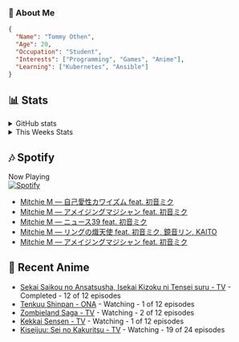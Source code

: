 ### 👋 About Me
```json
{
  "Name": "Tommy Othen",
  "Age": 20,
  "Occupation": "Student",
  "Interests": ["Programming", "Games", "Anime"],
  "Learning": ["Kubernetes", "Ansible"]
}
```

## 📊 Stats
<details>
  <summary>GitHub stats</summary>
  <a href="https://github.com/anuraghazra/github-readme-stats">
    <img src="https://github-readme-stats.vercel.app/api?username=DaSushiAsian&show_icons=true&count_private=true&hide=prs,issues">
  </a>
</details>

<details>
  <summary>This Weeks Stats</summary>
  <a href="https://github.com/anuraghazra/github-readme-stats">
    <img src="https://github-readme-stats.vercel.app/api/wakatime?username=DaSushiAsian&cache_seconds=1800&custom_title=Top Languages">
  </a>
</details>

## 🎶 Spotify
Now Playing\
[![Spotify](https://novatorem-dasushiasian.vercel.app/api/spotify)](https://open.spotify.com/user/g90805640970)
<!-- LASTFM:START -->
* [Mitchie M — 自己愛性カワイズム feat. 初音ミク](https://www.last.fm/music/Mitchie+M/_/%E8%87%AA%E5%B7%B1%E6%84%9B%E6%80%A7%E3%82%AB%E3%83%AF%E3%82%A4%E3%82%BA%E3%83%A0+feat.+%E5%88%9D%E9%9F%B3%E3%83%9F%E3%82%AF)
* [Mitchie M — アメイジングマジシャン feat. 初音ミク](https://www.last.fm/music/Mitchie+M/_/%E3%82%A2%E3%83%A1%E3%82%A4%E3%82%B8%E3%83%B3%E3%82%B0%E3%83%9E%E3%82%B8%E3%82%B7%E3%83%A3%E3%83%B3+feat.+%E5%88%9D%E9%9F%B3%E3%83%9F%E3%82%AF)
* [Mitchie M — ニュース39 feat. 初音ミク](https://www.last.fm/music/Mitchie+M/_/%E3%83%8B%E3%83%A5%E3%83%BC%E3%82%B939+feat.+%E5%88%9D%E9%9F%B3%E3%83%9F%E3%82%AF)
* [Mitchie M — リングの熾天使 feat. 初音ミク, 鏡音リン, KAITO](https://www.last.fm/music/Mitchie+M/_/%E3%83%AA%E3%83%B3%E3%82%B0%E3%81%AE%E7%86%BE%E5%A4%A9%E4%BD%BF+feat.+%E5%88%9D%E9%9F%B3%E3%83%9F%E3%82%AF,+%E9%8F%A1%E9%9F%B3%E3%83%AA%E3%83%B3,+KAITO)
* [Mitchie M — アメイジングマジシャン feat. 初音ミク](https://www.last.fm/music/Mitchie+M/_/%E3%82%A2%E3%83%A1%E3%82%A4%E3%82%B8%E3%83%B3%E3%82%B0%E3%83%9E%E3%82%B8%E3%82%B7%E3%83%A3%E3%83%B3+feat.+%E5%88%9D%E9%9F%B3%E3%83%9F%E3%82%AF)<!-- LASTFM:END -->

## 🗻 Recent Anime
<!-- ANIME-LIST:START -->
* [Sekai Saikou no Ansatsusha, Isekai Kizoku ni Tensei suru - TV](https://myanimelist.net/anime/47790/Sekai_Saikou_no_Ansatsusha_Isekai_Kizoku_ni_Tensei_suru) - Completed - 12 of 12 episodes
* [Tenkuu Shinpan - ONA](https://myanimelist.net/anime/43690/Tenkuu_Shinpan) - Watching - 1 of 12 episodes
* [Zombieland Saga - TV](https://myanimelist.net/anime/37976/Zombieland_Saga) - Watching - 2 of 12 episodes
* [Kekkai Sensen - TV](https://myanimelist.net/anime/24439/Kekkai_Sensen) - Watching - 1 of 12 episodes
* [Kiseijuu: Sei no Kakuritsu - TV](https://myanimelist.net/anime/22535/Kiseijuu__Sei_no_Kakuritsu) - Watching - 19 of 24 episodes<!-- ANIME-LIST:END -->
